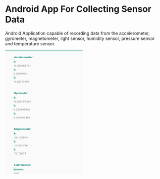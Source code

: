 # Android App For Collecting Sensor Data

Android Application capable of recording data from the accelerometer, gyrometer, magnetometer, light sensor, humidity sensor, pressure sensor and temperature sensor. 


<img src="https://github.com/sanchezgrsa/Android-App-For-Collecting-Sensor-Data/blob/main/Images/Img1.png" width="250" height="400">
